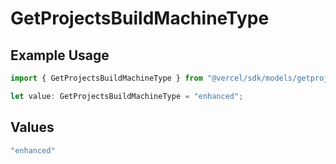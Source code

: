 # GetProjectsBuildMachineType

## Example Usage

```typescript
import { GetProjectsBuildMachineType } from "@vercel/sdk/models/getprojectsop.js";

let value: GetProjectsBuildMachineType = "enhanced";
```

## Values

```typescript
"enhanced"
```